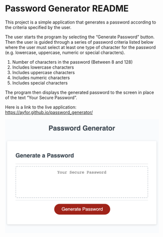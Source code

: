 # Password Generator README
This project is a simple application that generates a password according to the criteria specified by the user. 

The user starts the program by selecting the “Generate Password” button. Then the user is guided through a series of password criteria listed below where the user must select at least one type of character for the password (e.g. lowercase, uppercase, numeric or special characters).
1. Number of characters in the password (Between 8 and 128)
2. Includes lowercase characters
3. Includes uppercase characters
4. Includes numeric characters 
5. Includes special characters

The program then displays the generated password to the screen in place of the text “Your Secure Password”.

Here is a link to the live application: https://ayfor.github.io/password_generator/

![](password_generator_ui.png)